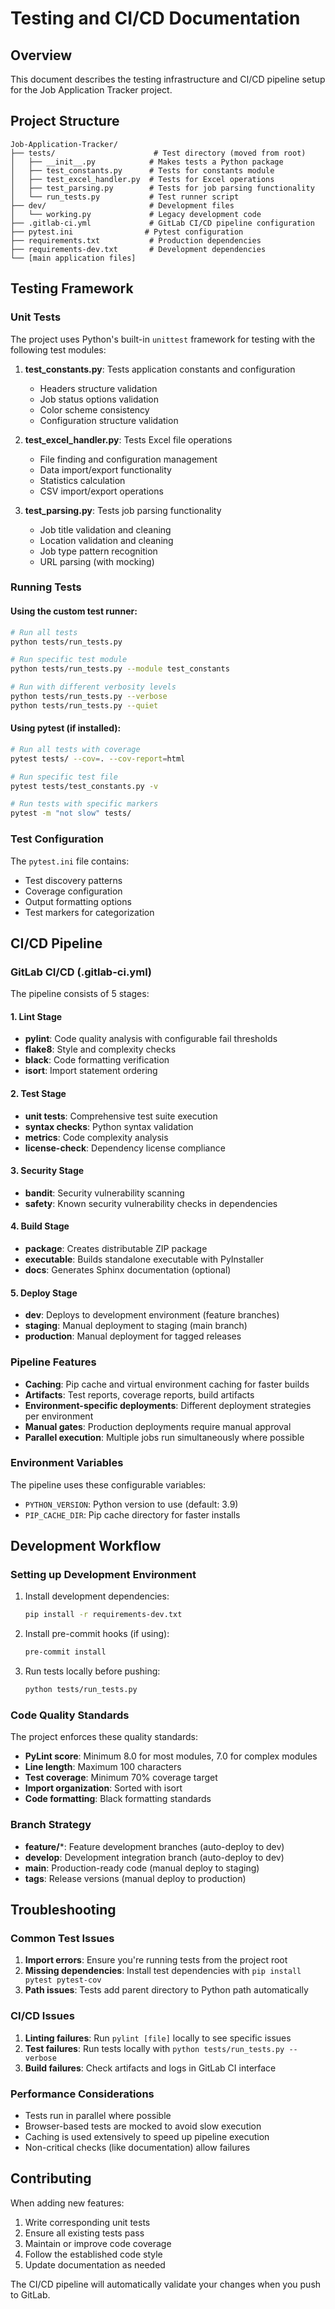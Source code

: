 # Testing and CI/CD Documentation

## Overview

This document describes the testing infrastructure and CI/CD pipeline setup for the Job Application Tracker project.

## Project Structure

```
Job-Application-Tracker/
├── tests/                      # Test directory (moved from root)
│   ├── __init__.py            # Makes tests a Python package
│   ├── test_constants.py      # Tests for constants module
│   ├── test_excel_handler.py  # Tests for Excel operations
│   ├── test_parsing.py        # Tests for job parsing functionality
│   └── run_tests.py           # Test runner script
├── dev/                       # Development files
│   └── working.py             # Legacy development code
├── .gitlab-ci.yml             # GitLab CI/CD pipeline configuration
├── pytest.ini                # Pytest configuration
├── requirements.txt           # Production dependencies
├── requirements-dev.txt       # Development dependencies
└── [main application files]
```

## Testing Framework

### Unit Tests

The project uses Python's built-in `unittest` framework for testing with the following test modules:

1. **test_constants.py**: Tests application constants and configuration
   - Headers structure validation
   - Job status options validation
   - Color scheme consistency
   - Configuration structure validation

2. **test_excel_handler.py**: Tests Excel file operations
   - File finding and configuration management
   - Data import/export functionality
   - Statistics calculation
   - CSV import/export operations

3. **test_parsing.py**: Tests job parsing functionality
   - Job title validation and cleaning
   - Location validation and cleaning
   - Job type pattern recognition
   - URL parsing (with mocking)

### Running Tests

#### Using the custom test runner:
```bash
# Run all tests
python tests/run_tests.py

# Run specific test module
python tests/run_tests.py --module test_constants

# Run with different verbosity levels
python tests/run_tests.py --verbose
python tests/run_tests.py --quiet
```

#### Using pytest (if installed):
```bash
# Run all tests with coverage
pytest tests/ --cov=. --cov-report=html

# Run specific test file
pytest tests/test_constants.py -v

# Run tests with specific markers
pytest -m "not slow" tests/
```

### Test Configuration

The `pytest.ini` file contains:
- Test discovery patterns
- Coverage configuration
- Output formatting options
- Test markers for categorization

## CI/CD Pipeline

### GitLab CI/CD (.gitlab-ci.yml)

The pipeline consists of 5 stages:

#### 1. Lint Stage
- **pylint**: Code quality analysis with configurable fail thresholds
- **flake8**: Style and complexity checks
- **black**: Code formatting verification
- **isort**: Import statement ordering

#### 2. Test Stage
- **unit tests**: Comprehensive test suite execution
- **syntax checks**: Python syntax validation
- **metrics**: Code complexity analysis
- **license-check**: Dependency license compliance

#### 3. Security Stage
- **bandit**: Security vulnerability scanning
- **safety**: Known security vulnerability checks in dependencies

#### 4. Build Stage
- **package**: Creates distributable ZIP package
- **executable**: Builds standalone executable with PyInstaller
- **docs**: Generates Sphinx documentation (optional)

#### 5. Deploy Stage
- **dev**: Deploys to development environment (feature branches)
- **staging**: Manual deployment to staging (main branch)
- **production**: Manual deployment for tagged releases

### Pipeline Features

- **Caching**: Pip cache and virtual environment caching for faster builds
- **Artifacts**: Test reports, coverage reports, build artifacts
- **Environment-specific deployments**: Different deployment strategies per environment
- **Manual gates**: Production deployments require manual approval
- **Parallel execution**: Multiple jobs run simultaneously where possible

### Environment Variables

The pipeline uses these configurable variables:
- `PYTHON_VERSION`: Python version to use (default: 3.9)
- `PIP_CACHE_DIR`: Pip cache directory for faster installs

## Development Workflow

### Setting up Development Environment

1. Install development dependencies:
   ```bash
   pip install -r requirements-dev.txt
   ```

2. Install pre-commit hooks (if using):
   ```bash
   pre-commit install
   ```

3. Run tests locally before pushing:
   ```bash
   python tests/run_tests.py
   ```

### Code Quality Standards

The project enforces these quality standards:
- **PyLint score**: Minimum 8.0 for most modules, 7.0 for complex modules
- **Line length**: Maximum 100 characters
- **Test coverage**: Minimum 70% coverage target
- **Import organization**: Sorted with isort
- **Code formatting**: Black formatting standards

### Branch Strategy

- **feature/***: Feature development branches (auto-deploy to dev)
- **develop**: Development integration branch (auto-deploy to dev)
- **main**: Production-ready code (manual deploy to staging)
- **tags**: Release versions (manual deploy to production)

## Troubleshooting

### Common Test Issues

1. **Import errors**: Ensure you're running tests from the project root
2. **Missing dependencies**: Install test dependencies with `pip install pytest pytest-cov`
3. **Path issues**: Tests add parent directory to Python path automatically

### CI/CD Issues

1. **Linting failures**: Run `pylint [file]` locally to see specific issues
2. **Test failures**: Run tests locally with `python tests/run_tests.py --verbose`
3. **Build failures**: Check artifacts and logs in GitLab CI interface

### Performance Considerations

- Tests run in parallel where possible
- Browser-based tests are mocked to avoid slow execution
- Caching is used extensively to speed up pipeline execution
- Non-critical checks (like documentation) allow failures

## Contributing

When adding new features:

1. Write corresponding unit tests
2. Ensure all existing tests pass
3. Maintain or improve code coverage
4. Follow the established code style
5. Update documentation as needed

The CI/CD pipeline will automatically validate your changes when you push to GitLab.
